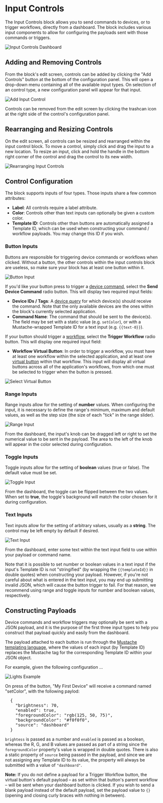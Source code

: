 # Input Controls

The Input Controls block allows you to send commands to devices, or to trigger workflows, directly from a dashboard. The block includes various input components to allow for configuring the payloads sent with those commands or triggers.

![Input Controls Dashboard](/images/dashboards/input-controls-overview.png "Input Controls Dashboard")

## Adding and Removing Controls

From the block's edit screen, controls can be added by clicking the "Add Controls" button at the bottom of the configuration panel. This will open a drop-down menu containing all of the available input types. On selection of an control type, a new configuration panel will appear for that input.

![Add Input Control](/images/dashboards/input-controls-add.png "Add Input Control")

Controls can be removed from the edit screen by clicking the trashcan icon at the right side of the control's configuration panel.

## Rearranging and Resizing Controls

On the edit screen, all controls can be resized and rearranged within the input control block. To move a control, simply click and drag the input to a new location. To resize an input, click and hold the handle in the bottom right corner of the control and drag the control to its new width.

![Rearranging Input Controls](/images/dashboards/input-controls-dragdrop.png "Rearranging Input Controls")

## Control Configuration

The block supports inputs of four types. Those inputs share a few common attributes:

*   **Label**: All controls require a label attribute.
*   **Color**: Controls other than text inputs can optionally be given a custom color.
*   **Template ID:** Controls other than buttons are automatically assigned a Template ID, which can be used when constructing your command / workflow payloads. You may change this ID if you wish.

### Button Inputs

Buttons are responsible for triggering device commands or workflows when clicked. Without a button, the other controls within the input controls block are useless, so make sure your block has at least one button within it.

![Button Input](/images/dashboards/input-controls-send-command.png "Button Input")

If you'd like your button press to trigger a [device command](/devices/commands/), select the **Send Device Command** radio button. This will display two required input fields:

*   **Device IDs / Tags**: A [device query](/devices/device-queries/) for which device(s) should receive the command. Note that the only available devices are the ones within the block's currently selected application.
*   **Command Name**: The command that should be sent to the device(s). The field may be set with a static value (e.g. `setColor`), or with a Mustache-wrapped Template ID for a text input (e.g. `{{text-0}}`).

If your button should trigger a [workflow](/workflows/overview/), select the **Trigger Workflow** radio button. This will display one required input field:

*   **Workflow Virtual Button**: In order to trigger a workflow, you must have at least one workflow within the selected application, and at least one [virtual button](/workflows/triggers/virtual-button/) within that workflow. This input will display all virtual buttons across all of the application's workflows, from which one must be selected to trigger when the button is pressed.

![Select Virtual Button](/images/dashboards/input-controls-trigger-workflow.png "Select Virtual Button")

### Range Inputs

Range inputs allow for the setting of **number** values. When configuring the input, it is necessary to define the range's minimum, maximum and default values, as well as the step size (the size of each "tick" in the range slider).

![Range Input](/images/dashboards/input-controls-range-input.png "Range Input")

From the dashboard, the input's knob can be dragged left or right to set the numerical value to be sent in the payload. The area to the left of the knob will appear in the color selected during configuration.

### Toggle Inputs

Toggle inputs allow for the setting of **boolean** values (true or false). The default value must be set.

![Toggle Input](/images/dashboards/input-controls-toggle-input.png "Toggle Input")

From the dashboard, the toggle can be flipped between the two values. When set to **true**, the toggle's background will match the color chosen for it during configuration.

### Text Inputs

Text inputs allow for the setting of arbitrary values, usually as a **string**. The control may be left empty by default if desired.

![Text Input](/images/dashboards/input-controls-text-input.png "Text Input")

From the dashboard, enter some text within the text input field to use within your payload or command name.

Note that it is possible to set number or boolean values in a text input if the input's Template ID is not "stringified" (by wrapping the `{{templateId}}` in double quotes) when constructing your payload. However, if you're not careful about what is entered in the text input, you may end up submitting invalid JSON, which will cause the button trigger to fail. For that reason, we recommend using range and toggle inputs for number and boolean values, respectively.

## Constructing Payloads

Device commands and workflow triggers may optionally be sent with a JSON payload, and it is the purpose of the first three input types to help you construct that payload quickly and easily from the dashboard.

The payload attached to each button is run through the [Mustache templating language](https://mustache.github.io/mustache.5.html), where the values of each input (by Template ID) replaces the Mustache tag for the corresponding Template ID within your JSON object.

For example, given the following configuration ...

![Lights Example](/images/dashboards/input-controls-lights-example.png "Lights Example")

On press of the button, "My First Device" will receive a command named "setColor", with the following paylod:

<pre>
  {
    "brightness": 70,
    "enabled": true,
    "foregroundColor": "rgb(125, 50, 75)",
    "backgroundColor": "#f0f0f0",
    "source": "dashboard"
  }
</pre>

`brightess` is passed as a number and `enabled` is passed as a boolean, whereas the R, G, and B values are passed as part of a string since the `foregroundColor` property's value is wrapped in double quotes. There is also a static property of `source` being passed in the payload, and since we are not assigning any Template ID to its value, the property will always be submitted with a value of `"dashboard"`.

**Note:** If you do not define a payload for a Trigger Workflow button, the virtual button's default payload – as set within that button's parent workflow – will be sent when your dashboard button is clicked. If you wish to send a blank payload instead of the default payload, set the payload value to `{}` (opening and closing curly braces with nothing in between).

